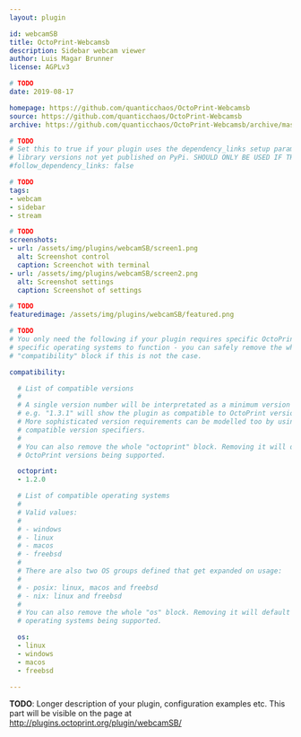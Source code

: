 ```yaml
---
layout: plugin

id: webcamSB
title: OctoPrint-Webcamsb
description: Sidebar webcam viewer
author: Luis Magar Brunner
license: AGPLv3

# TODO
date: 2019-08-17

homepage: https://github.com/quanticchaos/OctoPrint-Webcamsb
source: https://github.com/quanticchaos/OctoPrint-Webcamsb
archive: https://github.com/quanticchaos/OctoPrint-Webcamsb/archive/master.zip

# TODO
# Set this to true if your plugin uses the dependency_links setup parameter to include
# library versions not yet published on PyPi. SHOULD ONLY BE USED IF THERE IS NO OTHER OPTION!
#follow_dependency_links: false

# TODO
tags:
- webcam
- sidebar
- stream

# TODO
screenshots:
- url: /assets/img/plugins/webcamSB/screen1.png
  alt: Screenshot control
  caption: Screenchot with terminal
- url: /assets/img/plugins/webcamSB/screen2.png
  alt: Screenshot settings
  caption: Screenshot of settings

# TODO
featuredimage: /assets/img/plugins/webcamSB/featured.png

# TODO
# You only need the following if your plugin requires specific OctoPrint versions or
# specific operating systems to function - you can safely remove the whole
# "compatibility" block if this is not the case.

compatibility:

  # List of compatible versions
  #
  # A single version number will be interpretated as a minimum version requirement,
  # e.g. "1.3.1" will show the plugin as compatible to OctoPrint versions 1.3.1 and up.
  # More sophisticated version requirements can be modelled too by using PEP440
  # compatible version specifiers.
  #
  # You can also remove the whole "octoprint" block. Removing it will default to all
  # OctoPrint versions being supported.

  octoprint:
  - 1.2.0

  # List of compatible operating systems
  #
  # Valid values:
  #
  # - windows
  # - linux
  # - macos
  # - freebsd
  #
  # There are also two OS groups defined that get expanded on usage:
  #
  # - posix: linux, macos and freebsd
  # - nix: linux and freebsd
  #
  # You can also remove the whole "os" block. Removing it will default to all
  # operating systems being supported.

  os:
  - linux
  - windows
  - macos
  - freebsd

---
```


**TODO**: Longer description of your plugin, configuration examples etc. This part will be visible on the page at
http://plugins.octoprint.org/plugin/webcamSB/
